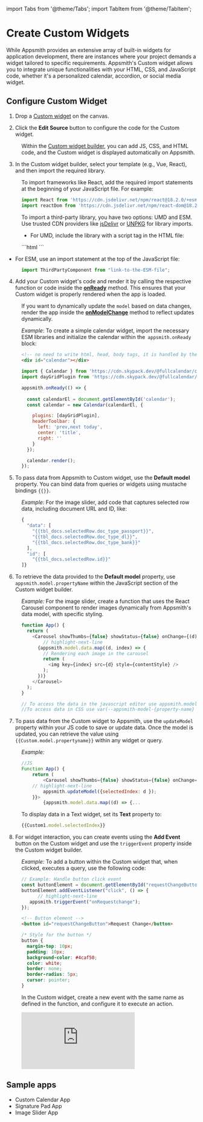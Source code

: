 import Tabs from '@theme/Tabs';
import TabItem from '@theme/TabItem';

# Create Custom Widgets 

While Appsmith provides an extensive array of built-in widgets for application development, there are instances where your project demands a widget tailored to specific requirements. Appsmith's Custom widget allows you to integrate unique functionalities with your HTML, CSS, and JavaScript code, whether it's a personalized calendar, accordion, or social media widget.

## Configure Custom Widget

1. Drop a [Custom widget](/reference/widgets/custom) on the canvas.

2. Click the **Edit Source** button to configure the code for the Custom widget.

<dd>

Within the [Custom widget builder](/reference/widgets/custom#custom-widget-builder), you can add JS, CSS, and HTML code, and the Custom widget is displayed automatically on Appsmith.

</dd>

3. In the Custom widget builder, select your template (e.g., Vue, React), and then import the required library.


<dd>

To import frameworks like React, add the required import statements at the beginning of your JavaScript file. For example:

```js
import React from 'https://cdn.jsdelivr.net/npm/react@18.2.0/+esm'
import reactDom from 'https://cdn.jsdelivr.net/npm/react-dom@18.2.0/+esm'
```

To import a third-party library, you have two options: UMD and ESM. Use trusted CDN providers like [jsDelivr](https://www.jsdelivr.com/) or [UNPKG](https://unpkg.com/) for library imports.

* For UMD, include the library with a script tag in the HTML file:

<dd>
```html
<script src="link-to-the-UMD-file"></script>
```
</dd>

* For ESM, use an import statement at the top of the JavaScript file:

<dd>

```js
import ThirdPartyComponent from "link-to-the-ESM-file";
```

</dd>

</dd>

4. Add your Custom widget's code and render it by calling the respective function or code inside the [**onReady**](/reference/widgets/custom#onready) method. This ensures that your Custom widget is properly rendered when the app is loaded.

<dd>

If you want to dynamically update the `model` based on data changes, render the app inside the [**onModelChange**](/reference/widgets/custom#onmodelchange) method to reflect updates dynamically.

*Example*: To create a simple calendar widget, import the necessary ESM libraries and initialize the calendar within the` appsmith.onReady` block:

<Tabs>
  <TabItem value="html" label="HTML" default>

```html
<!-- no need to write html, head, body tags, it is handled by the widget -->
<div id="calendar"></div>
```

  </TabItem>
  <TabItem value="jss" label="JS">



```js
import { Calendar } from 'https://cdn.skypack.dev/@fullcalendar/core@6.1.10';
import dayGridPlugin from 'https://cdn.skypack.dev/@fullcalendar/daygrid@6.1.10';

appsmith.onReady(() => {
  
  const calendarEl = document.getElementById('calendar');
  const calendar = new Calendar(calendarEl, {

    plugins: [dayGridPlugin],
    headerToolbar: {
      left: 'prev,next today',
      center: 'title',
      right: ''
    }
  });

  calendar.render();
});
```
  </TabItem>
</Tabs>



</dd>

5. To pass data from Appsmith to Custom widget, use the **Default model** property. You can bind data from queries or widgets using mustache bindings `{{}}`.

<dd>

*Example:* For the image slider, add code that captures selected row data, including document URL and ID, like:


```js
{
  "data": [
    "{{tbl_docs.selectedRow.doc_type_passport}}",
    "{{tbl_docs.selectedRow.doc_type_dl}}",
    "{{tbl_docs.selectedRow.doc_type_bank}}"
  ],
  "id": [
    "{{tbl_docs.selectedRow.id}}"
]}
```

</dd>

6. To retrieve the data provided to the **Default model** property, use `appsmith.model.propertyName` within the JavaScript section of the Custom widget builder.

 
<dd>

*Example:* For the image slider, create a function that uses the React Carousel component to render images dynamically from Appsmith's data model, with specific styling. 

```js
function App() {
  return (
    <Carousel showThumbs={false} showStatus={false} onChange={(d) => {}}>
        // highlight-next-line
      {appsmith.model.data.map((d, index) => {
        // Rendering each image in the carousel
        return (
          <img key={index} src={d} style={contentStyle} />
        );
      })}
    </Carousel>
  );
}

// To access the data in the javascript editor use appsmith.model.property-name..
//To access data in CSS use var(--appsmith-model-{property-name}
```


</dd>


7. To pass data from the Custom widget to Appsmith, use the `updateModel` property within your JS code to save or update data. Once the model is updated, you can retrieve the value using `{{Custom.model.propertyname}}` within any widget or query.

<dd>

*Example:*

```js
//JS
Function App() {
	return (
		<Carousel showThumbs={false} showStatus={false} onChange={(d) => {
    // highlight-next-line
		appsmith.updateModel({selectedIndex: d });
	}}>
		{appsmith.model.data.map((d) => {...
```

To display data in a Text widget, set its **Text** property to:

```js
{{Custom1.model.selectedIndex}}
```

</dd>


8. For widget interaction, you can create events using the **Add Event** button on the Custom widget and use the `triggerEvent` property inside the Custom widget builder.

<dd>

*Example:* To add a button within the Custom widget that, when clicked, executes a query, use the following code:

<Tabs>
  <TabItem value="js" label="JS" default>

```js
// Example: Handle button click event
const buttonElement = document.getElementById("requestChangeButton");
buttonElement.addEventListener("click", () => {
      // highlight-next-line
   appsmith.triggerEvent("onRequestchange");
});
```

  </TabItem>
  <TabItem value="html" label="HTML">

```html
<!-- Button element -->
<button id="requestChangeButton">Request Change</button>
```

  </TabItem>
  <TabItem value="css" label="CSS">

```css
/* Style for the button */
button {
  margin-top: 10px;
  padding: 10px;
  background-color: #4caf50;
  color: white;
  border: none;
  border-radius: 5px;
  cursor: pointer;
}
``` 

  </TabItem>
</Tabs>

In the Custom widget, create a new event with the same name as defined in the function, and configure it to execute an action. 


<div style={{ position: "relative", paddingBottom: "45.52%", height: "0", width: "82%" }}>
  <iframe src="https://demo.arcade.software/xiVATpXaTSOokxAncvLS?embed" frameBorder="0" loading="lazy" allowFullScreen style={{ position: "absolute", top: "0", left: "0", width: "100%", height: "100%", colorScheme: "light" }} title="Appsmith | Connect Data"></iframe>
</div>


</dd>


## Sample apps

* Custom Calendar App
* Signature Pad App
* Image Slider App

